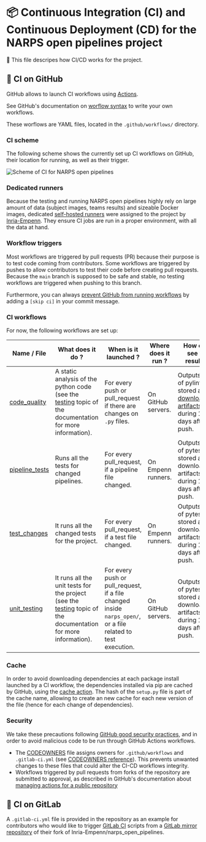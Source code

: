 # :package: Continuous Integration (CI) and Continuous Deployment (CD) for the NARPS open pipelines project

:mega: This file descripes how CI/CD works for the project.

## :octopus: CI on GitHub

GitHub allows to launch CI workflows using [Actions](https://docs.github.com/en/actions).

See GitHub's documentation on [worflow syntax](https://docs.github.com/en/actions/using-workflows/workflow-syntax-for-github-actions) to write your own workflows.

These worflows are YAML files, located in the `.github/workflows/` directory.

### CI scheme

The following scheme shows the currently set up CI workflows on GitHub, their location for running, as well as their trigger.

![Scheme of CI for NARPS open pipelines](/docs/assets/ci-scheme.svg)

### Dedicated runners

Because the testing and running NARPS open pipelines highly rely on large amount of data (subject images, teams results) and sizeable Docker images, dedicated [self-hosted runners](https://docs.github.com/en/actions/hosting-your-own-runners/about-self-hosted-runners) were assigned to the project by [Inria-Empenn](https://github.com/Inria-Empenn). They ensure CI jobs are run in a proper environment, with all the data at hand.

### Workflow triggers

Most workflows are triggered by pull requests (PR) because their purpose is to test code coming from contributors.
Some workflows are triggered by pushes to allow contributors to test their code before creating pull requests.
Because the `main` branch is supposed to be safe and stable, no testing workflows are triggered when pushing to this branch.

Furthermore, you can always [prevent GitHub from running workflows](https://docs.github.com/en/actions/managing-workflow-runs/skipping-workflow-runs) by adding a `[skip ci]` in your commit message.

### CI workflows

For now, the following workflows are set up:

| Name / File | What does it do ? | When is it launched ? | Where does it run ? | How can I see the results ? |
| ----------- | ----------- | ----------- | ----------- | ----------- |
| [code_quality](/.github/workflows/code_quality.yml) | A static analysis of the python code (see the [testing](/docs/testing.md) topic of the documentation for more information). | For every push or pull_request if there are changes on `.py` files. | On GitHub servers. | Outputs (logs of pylint) are stored as [downloadable artifacts](https://docs.github.com/en/actions/managing-workflow-runs/downloading-workflow-artifacts) during 15 days after the push. |
| [pipeline_tests](/.github/workflows/pipelines.yml) | Runs all the tests for changed pipelines. | For every pull_request, if a pipeline file changed. | On Empenn runners. | Outputs (logs of pytest) are stored as downloadable artifacts during 15 days after the push. |
| [test_changes](/.github/workflows/test_changes.yml) | It runs all the changed tests for the project. | For every pull_request, if a test file changed. | On Empenn runners. | Outputs (logs of pytest) are stored as downloadable artifacts during 15 days after the push. |
| [unit_testing](/.github/workflows/unit_testing.yml) | It runs all the unit tests for the project (see the [testing](/docs/testing.md) topic of the documentation for more information). | For every push or pull_request, if a file changed inside `narps_open/`, or a file related to test execution. | On GitHub servers. | Outputs (logs of pytest) are stored as downloadable artifacts during 15 days after the push. |

### Cache

In order to avoid downloading dependencies at each package install launched by a CI workflow, the dependencies installed via pip are cached by GitHub, using the [cache action](https://github.com/actions/cache). The hash of the `setup.py` file is part of the cache name, allowing to create an new cache for each new version of the file (hence for each change of dependencies).

### Security

We take these precautions following [GitHub good security practices](https://docs.github.com/en/actions/security-guides/security-hardening-for-github-actions), and in order to avoid malicious code to be run through GitHub Actions workflows.

- The [CODEOWNERS](/.github/CODEOWNERS) file assigns owners for `.github/workflows` and `.gitlab-ci.yml` (see [CODEOWNERS reference](https://docs.github.com/en/repositories/managing-your-repositorys-settings-and-features/customizing-your-repository/about-code-owners)). This prevents unwanted changes to these files that could alter the CI-CD workflows integrity.
- Workflows triggered by pull requests from forks of the repository are submitted to approval, as described in GitHub's documentation about [managing actions for a public repository](https://docs.github.com/en/repositories/managing-your-repositorys-settings-and-features/enabling-features-for-your-repository/managing-github-actions-settings-for-a-repository#controlling-changes-from-forks-to-workflows-in-public-repositories)

## :fox_face: CI on GitLab

A `.gitlab-ci.yml` file is provided in the repository as an example for contributors who would like to trigger [GitLab CI](https://docs.gitlab.com/ee/ci/) scripts from a [GitLab mirror repository](https://docs.gitlab.com/ee/user/project/repository/mirror/) of their fork of Inria-Empenn/narps_open_pipelines.
